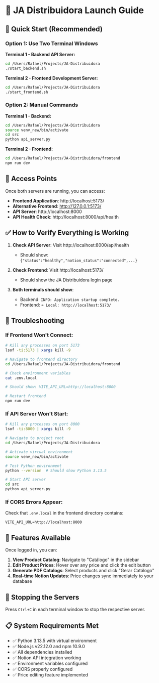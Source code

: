# 🚀 JA Distribuidora Launch Guide

## 🎯 Quick Start (Recommended)

### Option 1: Use Two Terminal Windows

**Terminal 1 - Backend API Server:**
```bash
cd /Users/Rafael/Projects/JA-Distribuidora
./start_backend.sh
```

**Terminal 2 - Frontend Development Server:**
```bash
cd /Users/Rafael/Projects/JA-Distribuidora
./start_frontend.sh
```

### Option 2: Manual Commands

**Terminal 1 - Backend:**
```bash
cd /Users/Rafael/Projects/JA-Distribuidora
source venv_new/bin/activate
cd src
python api_server.py
```

**Terminal 2 - Frontend:**
```bash
cd /Users/Rafael/Projects/JA-Distribuidora/frontend
npm run dev
```

## 📍 Access Points

Once both servers are running, you can access:

- **Frontend Application**: http://localhost:5173/
- **Alternative Frontend**: http://127.0.0.1:5173/
- **API Server**: http://localhost:8000
- **API Health Check**: http://localhost:8000/api/health

## ✅ How to Verify Everything is Working

1. **Check API Server**: Visit http://localhost:8000/api/health
   - Should show: `{"status":"healthy","notion_status":"connected",...}`

2. **Check Frontend**: Visit http://localhost:5173/
   - Should show the JA Distribuidora login page

3. **Both terminals should show**:
   - Backend: `INFO: Application startup complete.`
   - Frontend: `➜ Local: http://localhost:5173/`

## 🔧 Troubleshooting

### If Frontend Won't Connect:
```bash
# Kill any processes on port 5173
lsof -ti:5173 | xargs kill -9

# Navigate to frontend directory
cd /Users/Rafael/Projects/JA-Distribuidora/frontend

# Check environment variables
cat .env.local

# Should show: VITE_API_URL=http://localhost:8000

# Restart frontend
npm run dev
```

### If API Server Won't Start:
```bash
# Kill any processes on port 8000
lsof -ti:8000 | xargs kill -9

# Navigate to project root
cd /Users/Rafael/Projects/JA-Distribuidora

# Activate virtual environment
source venv_new/bin/activate

# Test Python environment
python --version  # Should show Python 3.13.5

# Start API server
cd src
python api_server.py
```

### If CORS Errors Appear:
Check that `.env.local` in the frontend directory contains:
```
VITE_API_URL=http://localhost:8000
```

## 🎉 Features Available

Once logged in, you can:

1. **View Product Catalog**: Navigate to "Catálogo" in the sidebar
2. **Edit Product Prices**: Hover over any price and click the edit button
3. **Generate PDF Catalogs**: Select products and click "Gerar Catálogo"
4. **Real-time Notion Updates**: Price changes sync immediately to your database

## 🛑 Stopping the Servers

Press `Ctrl+C` in each terminal window to stop the respective server.

## 📋 System Requirements Met

- ✅ Python 3.13.5 with virtual environment
- ✅ Node.js v22.12.0 and npm 10.9.0
- ✅ All dependencies installed
- ✅ Notion API integration working
- ✅ Environment variables configured
- ✅ CORS properly configured
- ✅ Price editing feature implemented